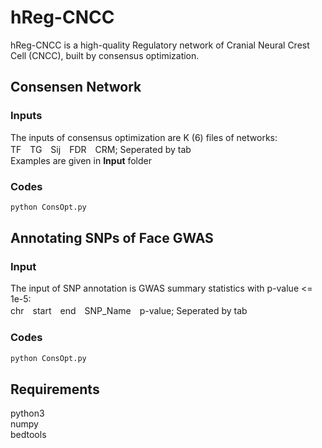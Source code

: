 # hReg-CNCC
hReg-CNCC is a high-quality Regulatory network of Cranial Neural Crest Cell (CNCC), built by consensus optimization.<br>

## Consensen Network
### Inputs
The inputs of consensus optimization are K (6) files of networks:<br>
TF　TG　Sij　FDR　CRM; Seperated by tab<br>
Examples are given in **Input** folder
### Codes
```bash
python ConsOpt.py
```
## Annotating SNPs of Face GWAS
### Input
The input of SNP annotation is GWAS summary statistics with p-value <= 1e-5:<br>
chr　start　end　SNP_Name　p-value; Seperated by tab<br>
### Codes
```bash
python ConsOpt.py
```
## Requirements
python3 <br>
numpy <br>
bedtools <br>
